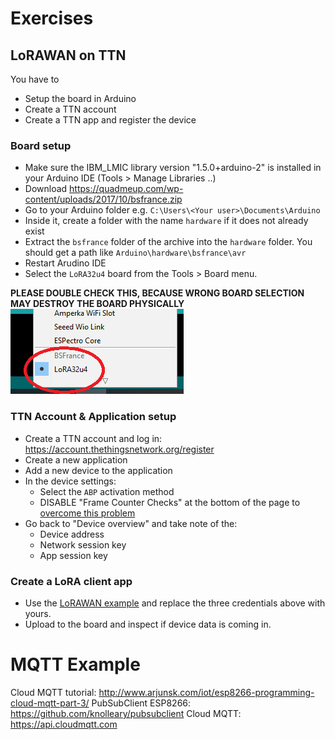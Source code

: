 # Exercises

## LoRAWAN on TTN

You have to
* Setup the board in Arduino
* Create a TTN account
* Create a TTN app and register the device

### Board setup
* Make sure the IBM_LMIC library version "1.5.0+arduino-2" is installed in your Arduino IDE (Tools > Manage Libraries ..)
* Download https://quadmeup.com/wp-content/uploads/2017/10/bsfrance.zip
* Go to your Arduino folder e.g. `C:\Users\<Your user>\Documents\Arduino`
* Inside it, create a folder with the name `hardware` if it does not already exist
* Extract the `bsfrance` folder of the archive into the `hardware` folder. You should get a path like `Arduino\hardware\bsfrance\avr`
* Restart Arudino IDE
* Select the `LoRA32u4` board from the Tools > Board menu. 

**PLEASE DOUBLE CHECK THIS, BECAUSE WRONG BOARD SELECTION MAY DESTROY THE BOARD PHYSICALLY**
![alt text][screenshot]

[screenshot]: board_name.png "Board name"


### TTN Account & Application setup
* Create a TTN account and log in: https://account.thethingsnetwork.org/register
* Create a new application
* Add a new device to the application
* In the device settings:
    * Select the `ABP` activation method
    * DISABLE "Frame Counter Checks" at the bottom of the page to [overcome this problem](https://www.thethingsnetwork.org/forum/t/node-is-sending-data-to-ttn-but-no-data-coming-in-at-ttn-console/6982)
* Go back to "Device overview" and take note of the:
    * Device address
    * Network session key
    * App session key
### Create a LoRA client app
* Use the [LoRAWAN example](https://github.com/fmi/iot-course/tree/master/06-connectivity-2/src/01_LoraModuleClient) and replace the three credentials above with yours.
* Upload to the board and inspect if device data is coming in.


# MQTT Example

Cloud MQTT tutorial: http://www.arjunsk.com/iot/esp8266-programming-cloud-mqtt-part-3/
PubSubClient ESP8266: https://github.com/knolleary/pubsubclient
Cloud MQTT: https://api.cloudmqtt.com
